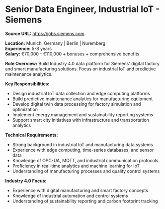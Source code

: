 # Senior Data Engineer, Industrial IoT - Siemens

**Source URL:** https://jobs.siemens.com

**Location:** Munich, Germany | Berlin | Nuremberg  
**Experience:** 5-8 years  
**Salary:** €70,000 - €110,000 + bonuses + comprehensive benefits

**Role Overview:**
Build Industry 4.0 data platform for Siemens' digital factory and smart manufacturing solutions. Focus on industrial IoT and predictive maintenance analytics.

**Key Responsibilities:**
- Design industrial IoT data collection and edge computing platforms
- Build predictive maintenance analytics for manufacturing equipment
- Develop digital twin data processing for factory simulation and optimization
- Implement energy management and sustainability reporting systems
- Support smart city initiatives with infrastructure and transportation analytics

**Technical Requirements:**
- Strong background in industrial IoT and manufacturing data systems
- Experience with edge computing, time-series databases, and sensor data
- Knowledge of OPC-UA, MQTT, and industrial communication protocols
- Proficiency in real-time analytics and machine learning for IoT
- Understanding of manufacturing processes and quality control systems

**Industry 4.0 Focus:**
- Experience with digital manufacturing and smart factory concepts
- Knowledge of industrial automation and control systems
- Understanding of sustainability reporting and carbon footprint tracking
